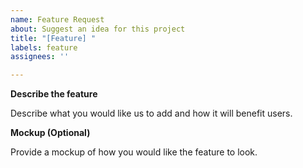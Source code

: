 ```yaml
---
name: Feature Request
about: Suggest an idea for this project
title: "[Feature] "
labels: feature
assignees: ''

---
```


**Describe the feature**

Describe what you would like us to add and how it will benefit users.

**Mockup (Optional)**

Provide a mockup of how you would like the feature to look.

